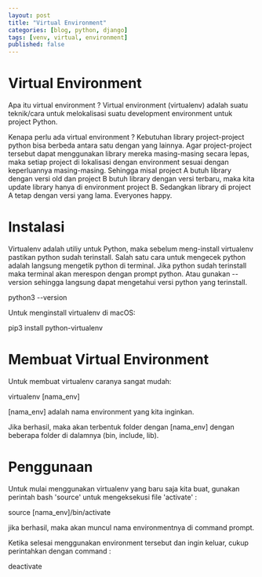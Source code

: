 ```yaml
---
layout: post
title: "Virtual Environment"
categories: [blog, python, django]
tags: [venv, virtual, environment]
published: false
---
```



Virtual Environment
===================

Apa itu virtual environment ?
Virtual environment (virtualenv) adalah suatu teknik/cara untuk melokalisasi suatu development environment untuk project Python.

Kenapa perlu ada virtual environment ?
Kebutuhan library project-project python bisa berbeda antara satu dengan yang lainnya. Agar project-project tersebut dapat menggunakan library mereka masing-masing secara lepas, maka setiap project di lokalisasi dengan environment sesuai dengan keperluannya masing-masing. Sehingga misal project A butuh library dengan versi old dan project B butuh library dengan versi terbaru, maka kita update library hanya di environment project B. Sedangkan library di project A tetap dengan versi yang lama. Everyones happy.


Instalasi
=========

Virtualenv adalah utiliy untuk Python, maka sebelum meng-install virtualenv pastikan python sudah terinstall. Salah satu cara untuk mengecek python adalah langsung mengetik python di terminal. Jika python sudah terinstall maka terminal akan merespon dengan prompt python. Atau gunakan --version sehingga langsung dapat mengetahui versi python yang terinstall.

python3 --version

Untuk menginstall virtualenv di macOS:

pip3 install python-virtualenv


Membuat Virtual Environment
===========================

Untuk membuat virtualenv caranya sangat mudah:

virtualenv [nama_env]

[nama_env] adalah nama environment yang kita inginkan.

Jika berhasil, maka akan terbentuk folder dengan [nama_env] dengan beberapa folder di dalamnya (bin, include, lib).


Penggunaan
==========

Untuk mulai menggunakan virtualenv yang baru saja kita buat, gunakan perintah bash 'source' untuk mengeksekusi file 'activate' :

source [nama_env]/bin/activate

jika berhasil, maka akan muncul nama environmentnya di command prompt.

Ketika selesai menggunakan environment tersebut dan ingin keluar, cukup perintahkan dengan command :

deactivate
